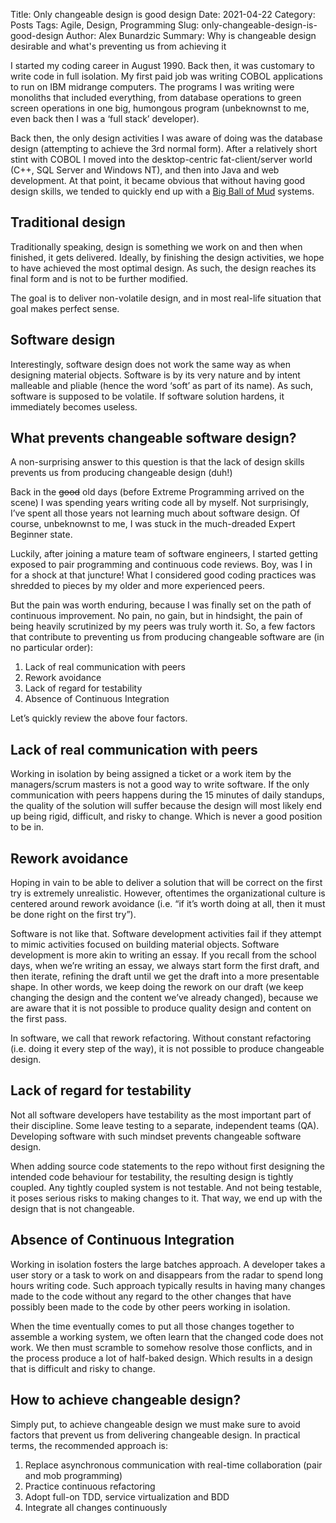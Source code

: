 Title: Only changeable design is good design
Date: 2021-04-22
Category: Posts
Tags: Agile, Design, Programming
Slug: only-changeable-design-is-good-design
Author: Alex Bunardzic
Summary: Why is changeable design desirable and what's preventing us from achieving it

I started my coding career in August 1990. Back then, it was customary to write code in full isolation. My first paid job was writing COBOL applications to run on IBM midrange computers. The programs I was writing were monoliths that included everything, from database operations to green screen operations in one big, humongous program (unbeknownst to me, even back then I was a ‘full stack’ developer).
 
Back then, the only design activities I was aware of doing was the database design (attempting to achieve the 3rd normal form). After a relatively short stint with COBOL I moved into the desktop-centric fat-client/server world (C++, SQL Server and Windows NT), and then into Java and web development. At that point, it became obvious that without having good design skills, we tended to quickly end up with a [Big Ball of Mud](https://en.wikipedia.org/wiki/Big_ball_of_mud#In_computer_programs) systems.
 
## Traditional design
 
Traditionally speaking, design is something we work on and then when finished, it gets delivered. Ideally, by finishing the design activities, we hope to have achieved the most optimal design. As such, the design reaches its final form and is not to be further modified.
 
The goal is to deliver non-volatile design, and in most real-life situation that goal makes perfect sense.
 
## Software design
 
Interestingly, software design does not work the same way as when designing material objects. Software is by its very nature and by intent malleable and pliable (hence the word ‘soft’ as part of its name). As such, software is supposed to be volatile. If software solution hardens, it immediately becomes useless.
 
## What prevents changeable software design?
 
A non-surprising answer to this question is that the lack of design skills prevents us from producing changeable design (duh!)

Back in the <strike>good</strike> old days (before Extreme Programming arrived on the scene) I was spending years writing code all by myself. Not surprisingly, I’ve spent all those years not learning much about software design. Of course, unbeknownst to me, I was stuck in the much-dreaded Expert Beginner state.
 
Luckily, after joining a mature team of software engineers, I started getting exposed to pair programming and continuous code reviews. Boy, was I in for a shock at that juncture! What I considered good coding practices was shredded to pieces by my older and more experienced peers.
 
But the pain was worth enduring, because I was finally set on the path of continuous improvement. No pain, no gain, but in hindsight, the pain of being heavily scrutinized by my peers was truly worth it. So, a few factors that contribute to preventing us from producing changeable software are (in no particular order):
 
1. Lack of real communication with peers
1. Rework avoidance
1. Lack of regard for testability
1. Absence of Continuous Integration
 
Let’s quickly review the above four factors.
 
## Lack of real communication with peers
 
Working in isolation by being assigned a ticket or a work item by the managers/scrum masters is not a good way to write software. If the only communication with peers happens during the 15 minutes of daily standups, the quality of the solution will suffer because the design will most likely end up being rigid, difficult, and risky to change. Which is never a good position to be in.
 
## Rework avoidance
 
Hoping in vain to be able to deliver a solution that will be correct on the first try is extremely unrealistic. However, oftentimes the organizational culture is centered around rework avoidance (i.e. “if it’s worth doing at all, then it must be done right on the first try”).
 
Software is not like that. Software development activities fail if they attempt to mimic activities focused on building material objects. Software development is more akin to writing an essay. If you recall from the school days, when we’re writing an essay, we always start form the first draft, and then iterate, refining the draft until we get the draft into a more presentable shape. In other words, we keep doing the rework on our draft (we keep changing the design and the content we’ve already changed), because we are aware that it is not possible to produce quality design and content on the first pass.
 
In software, we call that rework refactoring. Without constant refactoring (i.e. doing it every step of the way), it is not possible to produce changeable design.
 
## Lack of regard for testability
 
Not all software developers have testability as the most important part of their discipline. Some leave testing to a separate, independent teams (QA). Developing software with such mindset prevents changeable software design.
 
When adding source code statements to the repo without first designing the intended code behaviour for testability, the resulting design is tightly coupled. Any tightly coupled system is not testable. And not being testable, it poses serious risks to making changes to it. That way, we end up with the design that is not changeable.
 
## Absence of Continuous Integration
 
Working in isolation fosters the large batches approach. A developer takes a user story or a task to work on and disappears from the radar to spend long hours writing code. Such approach typically results in having many changes made to the code without any regard to the other changes that have possibly been made to the code by other peers working in isolation.
 
When the time eventually comes to put all those changes together to assemble a working system, we often learn that the changed code does not work. We then must scramble to somehow resolve those conflicts, and in the process produce a lot of half-baked design. Which results in a design that is difficult and risky to change.
 
## How to achieve changeable design?
 
Simply put, to achieve changeable design we must make sure to avoid factors that prevent us from delivering changeable design. In practical terms, the recommended approach is:
 
1. Replace asynchronous communication with real-time collaboration (pair and mob programming)
1. Practice continuous refactoring
1. Adopt full-on TDD, service virtualization and BDD
1. Integrate all changes continuously
 